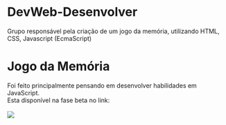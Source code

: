 # DevWeb-Desenvolver
Grupo responsável pela criação de um jogo da memória, utilizando HTML, CSS, Javascript (EcmaScript)
# Jogo da Memória
Foi feito principalmente pensando em desenvolver habilidades em JavaScript.<br>
Esta disponível na fase beta no link: <a href=""></a>
<br><br>
<img src="./assets/img/modelo.gif">
